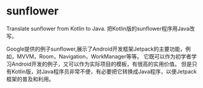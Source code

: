 # sunflower
Translate sunflower from Kotlin to Java.
把Kotlin版的sunflower程序用Java改写。

Google提供的例子sunflower,展示了Android开发框架Jetpack的主要功能，例如，MVVM，Room，Navigation，WorkManager等等。
它既可以作为初学者学习Android开发的例子，又可以作为实际项目的模板，有很高的实用价值。
但是只有Kotlin版，对Java程序员非常不便，有必要把它转换成Java程序，以便Jetpack框架的普及和利用。
